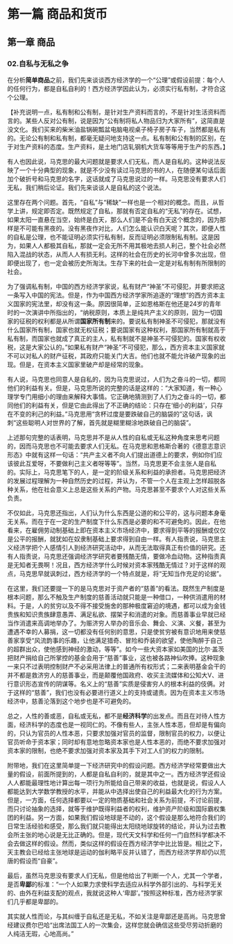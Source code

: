 # 第一篇 商品和货币

## 第一章 商品

### 02.自私与无私之争

在分析**简单商品**之前，我们先来谈谈西方经济学的一个“公理”或假设前提：每个人的任何行为，都是自私自利的！西方经济学因此认为，必须实行私有制，才符合这个公理。

【补充说明一点，私有制和公有制，是针对生产资料而言的，不是针对生活资料而言的。某些人反对公有制，说是因为“公有制将私人物品归为大家所有”，这简直是没文化。我们买来的柴米油盐锅碗瓢盆电脑电视桌子椅子房子车子，当然都是私有的。无论公有制和私有制，都毫无疑问地支持这一点。私有制和公有制的区别，在于对生产资料的态度。生产资料，是土地门店轧钢机大货车等等用于生产的东西。】

有人也因此说，马克思的最大问题就是要求人们无私，而人是自私的。这种说法反映了一个十分典型的现象，就是不少没有读过马克思的书的人，在随便某句话后面加个破折号和马克思的名字，这话就成了马克思说过的一样。马克思没有要求人们无私，我们稍后论证。我们先来谈谈人是自私的这个说法。

这里存在两个问题。首先，“自私”与“稀缺”一样也是一个相对的概念。而且，从哲学上讲，规定即否定。既然规定了自私，那就有否定自私的“无私”的存在。试想，如果太阳一直悬在当空，始终是白天，那么人们是不会有白天这个概念的，因为那样是不可能有黑夜的。没有黑夜作对比，人们怎么能认识白天呢？其次，即便人性的自私是公理，也不能证明必须实行私有制，反而证明必须限制私有制。这是因为，如果人人都极其自私，那就一定会无所不用其极地去损人利己，整个社会必然陷入混战的状态，从而人人有损无利。这样的社会在历史的长河中曾多次出现，但即便出现了，也一定会被历史所淘汰。生存下来的社会一定是对私有制有所限制的社会。

为了强调私有制，中国的西方经济学家说，私有财产“神圣”不可侵犯，并要求把这一条写入中国的宪法。但是，作为中国西方经济学家所追逐的“理想”的西方资本主义国家的宪法里，却没有这一条。原因很简单，正如恩格斯在他还是24岁的青年时的一次演讲中所指出的，“纳税原则，本质上是纯共产主义的原则，因为一切国家的征税的权利都是从所谓**国家所有制**来的。要说私有制神圣不可侵犯，那就没有什么国家所有制，国家也就无权征税；要说国家有这种权利，那国家所有制就高于私有制，而国家也就成了真正的主人，私有制就不是神圣不可侵犯的。国家有权收税，这是大家公认的。”如果私有财产“神圣”不可侵犯，那么，西方资本主义国家就不可以对私人的财产征税，其政府只能关门大吉。他们也就不能允许破产现象的出现。但是，在资本主义国家里破产却是经常的现象。

有人说，马克思也同意人是自私的，因为马克思说过，人们为之奋斗的一切，都同他们的利益有关。但是，马克思所说的完整的话是这样的：“大家知道，有一种心理学专门用细小的理由来解释大事情。它正确地猜测到了人们为之奋斗的一切，都同他们的利益有关，但是它由此得出了不正确的结论：只存在‘细小的利益’，只存在不变的利己的利益。”马克思用“贪杯过度是要跌破自己的脑袋的”这句话，讽刺“这些聪明人对世界的了解，首先就是糊里糊涂地跌破自己的脑袋”。

上述那句完整的话表明，马克思并不是从人性的自私或无私这种角度来思考问题的，因而马克思也不可能去要求人们无私。在马克思和恩格斯合著的《德意志意识形态》中就有这样一句话：“共产主义者不向人们提出道德上的要求，例如你们应该彼此互爱呀，不要做利己主义者呀等等”。当然，马克思更不会主张人是自私的。实际上，马克思笔下的人，是一定的阶级关系和利益的承担者。马克思把经济的发展过程理解为一种自然历史的过程，并认为，不管一个人在主观上怎样超脱各种关系，他在社会意义上总是这些关系的产物。马克思甚至不要求个人对这些关系负责。

不仅如此，马克思还指出，人们认为什么东西是公道的和公平的，这与问题本身毫无关系。而在于在一定的生产制度下什么东西是必要的和不可避免的。因此，在他看来，在雇佣劳动制基础上即在资本主义市场经济中，要求得到平等的报酬或仅仅是公平的报酬，就犹如在奴隶制基础上要求得到自由一样。有人指责说，马克思主义经济学把个人感情引人到经济研究活动中，从而无法取得真正有价值的研究。还有人指责说，马克思还强调经济学研究者要残酷无情，要做冷血动物。这种指责真是无知者无畏啊！况且，西方经济学什么时候对资本家残酷无情过？对于这样的观点，马克思早就讽刺过，西方经济学的一个特点就是，将“无知当作充足的论据”。

在这里，我们还要提一下的是马克思对于资产者的“慈善”的看法。既然生产制度是根本问题，那么不触及生产制度的慈善活动就只能是一种借口，一种供消遣用的材料。于是，人的贫穷以及不得不接受施舍的那种极度窘迫的境遇，都可以成为金钱贵族和知识贵族肆意愚弄、满足私欲、摆架子和消遣的对象。而慈善事业早就已经当作消遣来高调地举办了。为赈济穷人举办的音乐会、舞会、义演、义餐，甚至为遭遇不幸的人募捐，这一切都没有任何别的意思，只是使贫穷被有意识地用来使慈善家享受“风流韵事的乐趣，让他满足猎奇、冒险和乔装的欲望，使他陶醉于自己的超群出众，使他感到神经的激动，等等”。如今一些大资本家如美国的比尔·盖茨把财产捐给自己所掌控的基金会用于“慈善”事业，这也被各路神仙吹捧。这种现象一来只不过表明控制财产不必采用法律上的普通所有权形式；二来表明基金会干的并不都是救济穷人的慈善事业，而是颠覆他国政府、收买主流媒体和公知大V、进行意识形态宣传的阴谋等。名义上的“慈善”实质是侵害穷人的根本利益的伎俩。对于这样的“慈善”，我们也没有必要进行道义上的支持或谴责。因为在资本主义市场经济中，慈善沦落到这个地步也是不可避免的。

总之，人性的善或恶，自私或无私，都不是**经济科学**的出发点。而且在对待人性方面，经济科学的态度也是一视同仁的。不像有些人，主张人性本恶，但却是有偏向的，只认为官员的人性本恶，只要求加强对官员的监督，限制官员的权力，以便让官员听命于资本家；同时却有意地忽略资本家也是人性本恶的，而绝不要求加强对资本家的限制，也绝不要求加强对资本家及其手下对工人们的权力的限制。

附带地，我们在这里简单提一下经济研究中的假设问题。西方经济学经常要做出大量的假设，前面所提到的，人都是自私自利的，就是其中之一。西方经济学还假设人人都能最理性地计算出每一项行为所能给自己带来的收益，也就是说，假设人人都能达到大学数学教授的水平，并能从中选择出使自己的利益最大化的行为方案。但是，一方面，任何选择都要以一定的物质基础和社会关系为前提，不讨论前提，而只讨论抽象的选择，就等于维护既得利益者的权利，维护资产阶级和国际霸权集团的利益。另一方面，如果我们假设地球是不动的，这个假设是那么地符合我们的日常生活经验和感受，那么我们就只能得出太阳绕地球旋转的结论，并认为过去教会所主张的地心说是无比正确的。但是，现代天文科学和任何一门自然科学都决不会去做这样的假设。然而，类似这样的假设在西方经济学中比比皆是。相比之下，天主教会已经给主张地球是运动的伽利略平反并认错了，而西方经济学界却仍以荒唐的假设而“自豪”。

最后，虽然马克思没有要求人们无私，但是他给出了判断一个人，尤其一个学者，是否**卑鄙**的标准：“一个人如果力求使科学去适应从科学外部引出的、与科学无关的、由外在利益支配的观点，我就说这种人‘卑鄙’。”按照这种标准，西方经济学家们几乎都是卑鄙的。

其实就人性而论，与其纠缠于自私还是无私，不如关注是卑鄙还是高尚。马克思曾经建议费尔巴哈“出席法国工人的一次集会，这样您就会确信这些受尽劳动折磨的人纯洁无瑕，心地高尚。”
